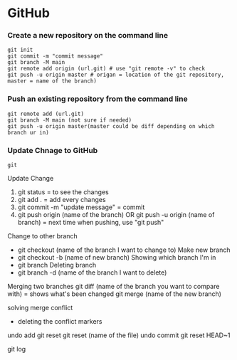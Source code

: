 # GitHub

### Create a new repository on the command line
```command
git init
git commit -m "commit message"
git branch -M main
git remote add origin (url.git) # use "git remote -v" to check
git push -u origin master # origan = location of the git repository, master = name of the branch)
```

### Push an existing repository from the command line
```terminal
git remote add (url.git)
git branch -M main (not sure if needed)
git push -u origin master(master could be diff depending on which branch ur in)
```

### Update Chnage to GitHub

```terminal
git 
```

Update Change
1. git status = to see the changes
2. git add . = add every changes
3. git commit -m "update message" = commit
4. git push origin (name of the branch) OR git push -u origin (name of branch) = next time when pushing, use "git push"

Change to other branch
* git checkout (name of the branch I want to change to)
Make new branch
* git checkout -b (name of new branch)
Showing which branch I'm in
* git branch
Deleting branch
* git branch -d (name of the branch I want to delete)

Merging two branches
git diff (name of the branch you want to compare with) = shows what's been changed
git merge (name of the new branch)

solving merge conflict
* deleting the conflict markers

undo add
git reset
git reset (name of the file)
undo commit
git reset HEAD~1 

git log
